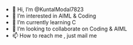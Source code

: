 - 👋 Hi, I’m @KuntalModal7823
- 👀 I’m interested in AIML & Coding
- 🌱 I’m currently learning C
- 💞️ I’m looking to collaborate on Coding & AIML
- 📫 How to reach me , just mail me

<!---
KuntalModal7823/KuntalModal7823 is a ✨ special ✨ repository because its `README.md` (this file) appears on your GitHub profile.
You can click the Preview link to take a look at your changes.
--->
